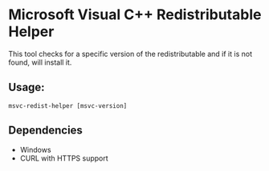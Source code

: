 # Microsoft Visual C++ Redistributable Helper
This tool checks for a specific version of the redistributable and if it is not found, will install it. 

## Usage:
`msvc-redist-helper [msvc-version]`

## Dependencies
- Windows
- CURL with HTTPS support
